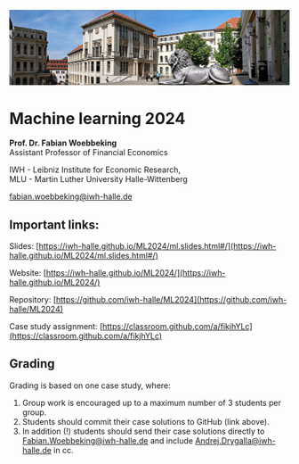 ![head.png](res/head.jpg)

# Machine learning 2024

**Prof. Dr. Fabian Woebbeking**
</br>
Assistant Professor of Financial Economics

IWH - Leibniz Institute for Economic Research,
</br>
MLU - Martin Luther University Halle-Wittenberg

[fabian.woebbeking@iwh-halle.de](mailto:fabian.woebbeking@iwh-halle.de)

## Important links:

Slides: [https://iwh-halle.github.io/ML2024/ml.slides.html#/](https://iwh-halle.github.io/ML2024/ml.slides.html#/)

Website: [https://iwh-halle.github.io/ML2024/](https://iwh-halle.github.io/ML2024/)

Repository: [https://github.com/iwh-halle/ML2024](https://github.com/iwh-halle/ML2024)

Case study assignment: [https://classroom.github.com/a/fikjhYLc](https://classroom.github.com/a/fikjhYLc)


## Grading

Grading is based on one case study, where:

1.	Group work is encouraged up to a maximum number of 3 students per group. 
2.	Students should commit their case solutions to GitHub (link above). 
3.	In addition (!) students should send their case solutions directly to Fabian.Woebbeking@iwh-halle.de and include Andrej.Drygalla@iwh-halle.de in cc. 
